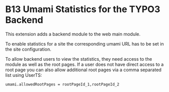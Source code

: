 # B13 Umami Statistics for the TYPO3 Backend

This extension adds a backend module to the web main module.

To enable statistics for a site the corresponding umami URL has to be set in the site configuration.

To allow backend users to view the statistics, they need access to the module as well as the root pages.
If a user does not have direct access to a root page you can also allow additional root pages via a comma separated list 
using UserTS:

```
umami.allowedRootPages = rootPageId_1,rootPageId_2
```
